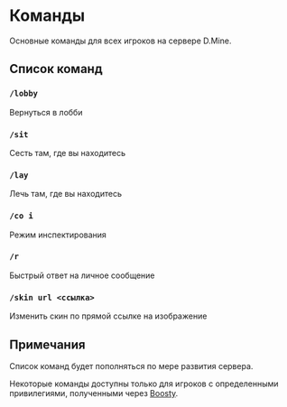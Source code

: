 # Команды

Основные команды для всех игроков на сервере D.Mine.

## Список команд

### `/lobby`

Вернуться в лобби

### `/sit`

Сесть там, где вы находитесь

### `/lay`

Лечь там, где вы находитесь

### `/co i`

Режим инспектирования

### `/r`

Быстрый ответ на личное сообщение

### `/skin url <ссылка>`

Изменить скин по прямой ссылке на изображение

## Примечания

Список команд будет пополняться по мере развития сервера.

Некоторые команды доступны только для игроков с определенными привилегиями, полученными через [Boosty](https://boosty.to/d-mine).

